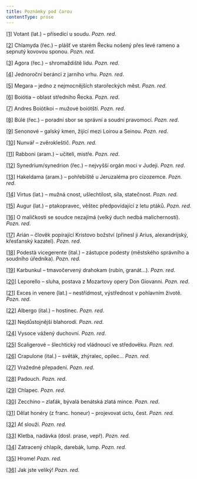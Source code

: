 ```yaml
---
title: Poznámky pod čarou
contentType: prose
---
```


<section>

[\[1\]](./resources/undefined) Votant (lat.) – přísedící u soudu. _Pozn. red_.

[\[2\]](./resources/undefined) Chlamyda (řec.) – plášť ve starém Řecku nošený přes levé rameno a sepnutý kovovou sponou. _Pozn. red_.

[\[3\]](./resources/undefined) Agora (řec.) – shromaždiště lidu. _Pozn. red_.

[\[4\]](./resources/undefined) Jednoroční beránci z jarního vrhu. _Pozn. red_.

[\[5\]](./resources/undefined) Megara – jedno z nejmocnějších starořeckých měst. _Pozn. red_.

[\[6\]](./resources/undefined) Boiótia – oblast středního Řecka. _Pozn. red_.

[\[7\]](./resources/undefined) Andres Boiótikoi – mužové boiótští. _Pozn. red_.

[\[8\]](./resources/undefined) Búlé (řec.) – poradní sbor se správní a soudní pravomocí. _Pozn. red_.

[\[9\]](./resources/undefined) Senonové – galský kmen, žijící mezi Loirou a Seinou. _Pozn. red_.

[\[10\]](./resources/undefined) Nunvář – zvěrokleštič. _Pozn. red_.

[\[11\]](./resources/undefined) Rabboni (aram.) – učiteli, mistře. _Pozn. red_.

[\[12\]](./resources/undefined) Synedrium/synedrion (řec.) – nejvyšší orgán moci v Judeji. _Pozn. red_.

[\[13\]](./resources/undefined) Hakeldama (aram.) – pohřebiště u Jeruzaléma pro cizozemce. _Pozn. red_.

[\[14\]](./resources/undefined) Virtus (lat.) – mužná cnost, ušlechtilost, síla, statečnost. _Pozn. red_.

[\[15\]](./resources/undefined) Augur (lat.) – ptakopravec, věštec předpovídající z letu ptáků. _Pozn. red_.

[\[16\]](./resources/undefined) O maličkosti se soudce nezajímá (velký duch nedbá malicherností). _Pozn. red_.

[\[17\]](./resources/undefined) Arián – člověk popírající Kristovo božství (přinesl ji Arius, alexandrijský, křesťanský kazatel). _Pozn. red_.

[\[18\]](./resources/undefined) Podestà vicegerente (ital.) – zástupce podesty (městského správního a soudního úředníka). _Pozn. red_.

[\[19\]](./resources/undefined) Karbunkul – tmavočervený drahokam (rubín, granát…). _Pozn. red_.

[\[20\]](./resources/undefined) Leporello – sluha, postava z Mozartovy opery Don Giovanni. _Pozn. red_.

[\[21\]](./resources/undefined) Exces in venere (lat.) – nestřídmost, výstřednost v pohlavním životě. _Pozn. red_.

[\[22\]](./resources/undefined) Albergo (ital.) – hostinec. _Pozn. red_.

[\[23\]](./resources/undefined) Nejdůstojnější blahorodí. _Pozn. red_.

[\[24\]](./resources/undefined) Vysoce vážený duchovní. _Pozn. red_.

[\[25\]](./resources/undefined) Scaligerové – šlechtický rod vládnoucí ve středověku. _Pozn. red_.

[\[26\]](./resources/undefined) Crapulone (ital.) – světák, zhýralec, opilec… _Pozn. red_.

[\[27\]](./resources/undefined) Vražedné přepadení. _Pozn. red_.

[\[28\]](./resources/undefined) Padouch. _Pozn. red_.

[\[29\]](./resources/undefined) Chlapec. _Pozn. red_.

[\[30\]](./resources/undefined) Zecchino – zlaťák, bývalá benátská zlatá mince. _Pozn. red_.

[\[31\]](./resources/undefined) Dělat honéry (z franc. honeur) – projevovat úctu, čest. _Pozn. red._

[\[32\]](./resources/undefined) Ať slouží. _Pozn. red._

[\[33\]](./resources/undefined) Kletba, nadávka (dosl. prase, vepř). _Pozn. red._

[\[34\]](./resources/undefined) Zatracený chlapík, darebák, lump. _Pozn. red._

[\[35\]](./resources/undefined) Hrome! _Pozn. red._

[\[36\]](./resources/undefined) Jak jste veliký! _Pozn. red._

</section>
